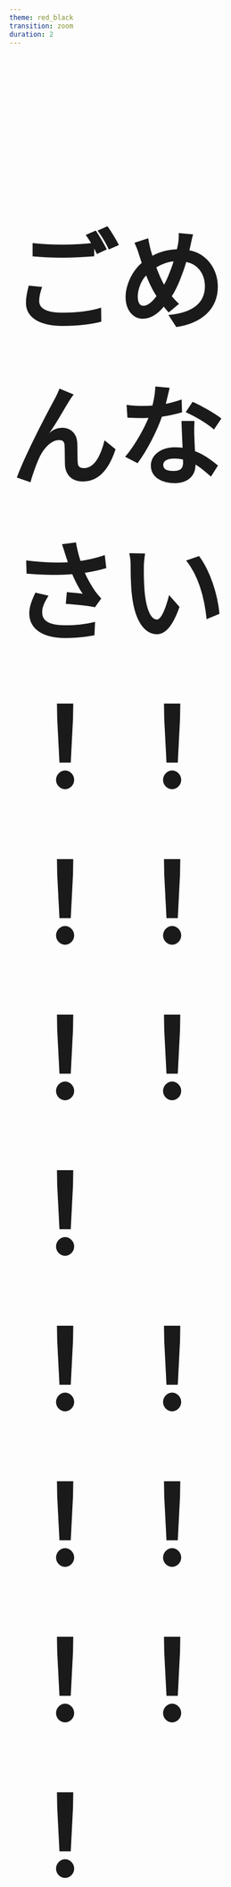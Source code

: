 ```yaml
---
theme: red_black
transition: zoom
duration: 2
---
```

<h1 class="center" style="font-size: 192px;">ごめんなさい<br/>！！！！！！！<br/>！！！！！！！</h1>
